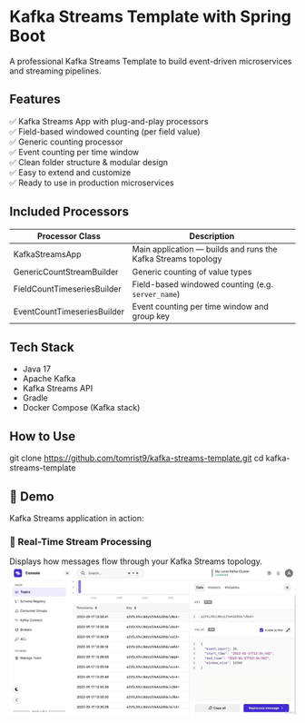 # Kafka Streams Template with Spring Boot

A professional Kafka Streams Template to build event-driven microservices and streaming pipelines.

## Features

✅ Kafka Streams App with plug-and-play processors  
✅ Field-based windowed counting (per field value)  
✅ Generic counting processor  
✅ Event counting per time window  
✅ Clean folder structure & modular design  
✅ Easy to extend and customize  
✅ Ready to use in production microservices

## Included Processors

| Processor Class              | Description                                                  |
|-----------------------------|--------------------------------------------------------------|
| KafkaStreamsApp             | Main application — builds and runs the Kafka Streams topology |
| GenericCountStreamBuilder   | Generic counting of value types                              |
| FieldCountTimeseriesBuilder | Field-based windowed counting (e.g. `server_name`)           |
| EventCountTimeseriesBuilder | Event counting per time window and group key                |

## Tech Stack

- Java 17  
- Apache Kafka  
- Kafka Streams API  
- Gradle  
- Docker Compose (Kafka stack)

## How to Use

git clone https://github.com/tomrist9/kafka-streams-template.git
cd kafka-streams-template

## 📸 Demo

Kafka Streams application in action:

### 🔁 Real-Time Stream Processing  
Displays how messages flow through your Kafka Streams topology.  
![Stream Processing](screenshots/kafka_streams.jpg)
